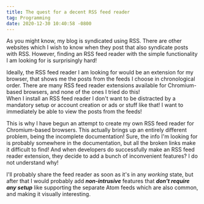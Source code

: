 ```yaml
---
title: The quest for a decent RSS feed reader
tag: Programming
date: 2020-12-30 10:40:58 -0800
---
```

As you might know, my blog is syndicated using RSS. There are other websites which I wish to know when they post that also syndicate posts with RSS. However, finding an RSS feed reader with the simple functionality I am looking for is surprisingly hard!

Ideally, the RSS feed reader I am looking for would be an extension for my browser, that shows me the posts from the feeds I choose in chronological order. There are many RSS feed reader extensions available for Chromium-based browsers, and none of the ones I tried do this!  
When I install an RSS feed reader I don't want to be distracted by a mandatory setup or account creation or ads or stuff like that! I want to immediately be able to view the posts from the feeds!

This is why I have begun an attempt to create my own RSS feed reader for Chromium-based browsers. This actually brings up an entirely different problem, being the incomplete documentation! Sure, the info I'm looking for is probably somewhere in the documentation, but all the broken links make it difficult to find! And when developers do successfully make an RSS feed reader extension, they decide to add a bunch of inconvenient features? I do not understand why!

I'll probably share the feed reader as soon as it's in any _working_ state, but after that I would probably add ***non-intrusive*** features that ***don't require any setup*** like supporting the separate Atom feeds which are also common, and making it visually interesting.
